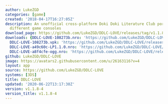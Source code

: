 ```yaml
---
author: LukeZGD
categories: [game]
created: '2018-04-17T16:27:05Z'
description: An unofficial cross-platform Doki Doki Literature Club port to Lua for
  different game consoles
download_page: https://github.com/LukeZGD/DDLC-LOVE/releases/tag/v1.1.8-4
downloads: {DDLC-LOVE-108273b.nro: 'https://github.com/LukeZGD/DDLC-LOVE/releases/download/v1.1.8-4/DDLC-LOVE-108273b.nro',
  DDLC-LOVE-108273b.vpk: 'https://github.com/LukeZGD/DDLC-LOVE/releases/download/v1.1.8-4/DDLC-LOVE-108273b.vpk',
  DDLC-LOVE-a49c60c-LP1.1.0.nro: 'https://github.com/LukeZGD/DDLC-LOVE/releases/download/v1.1.8-4/DDLC-LOVE-a49c60c-LP1.1.0.nro',
  DDLC-LOVE-a8f4cfe-ogg.nro: 'https://github.com/LukeZGD/DDLC-LOVE/releases/download/v1.1.8-4/DDLC-LOVE-a8f4cfe-ogg.nro'}
github: LukeZGD/DDLC-LOVE
image: https://avatars2.githubusercontent.com/u/26163116?v=4
layout: app
source: https://github.com/LukeZGD/DDLC-LOVE
systems: [3DS]
title: DDLC-LOVE
updated: '2020-06-22T13:17:30Z'
version: v1.1.8-4
version_title: v1.1.8-4
---
```

